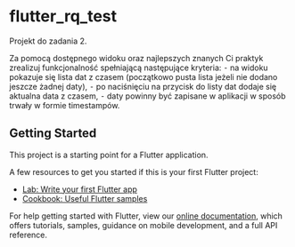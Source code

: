 # flutter_rq_test

Projekt do zadania 2.

Za pomocą dostępnego widoku oraz najlepszych znanych Ci praktyk zrealizuj funkcjonalność spełniającą następujące kryteria:
⁃ na widoku pokazuje się lista dat z czasem (początkowo pusta lista jeżeli nie dodano jeszcze żadnej daty),
⁃ po naciśnięciu na przycisk do listy dat dodaje się aktualna data z czasem,
⁃ daty powinny być zapisane w aplikacji w sposób trwały w formie timestampów.

## Getting Started

This project is a starting point for a Flutter application.

A few resources to get you started if this is your first Flutter project:

- [Lab: Write your first Flutter app](https://flutter.dev/docs/get-started/codelab)
- [Cookbook: Useful Flutter samples](https://flutter.dev/docs/cookbook)

For help getting started with Flutter, view our
[online documentation](https://flutter.dev/docs), which offers tutorials,
samples, guidance on mobile development, and a full API reference.
